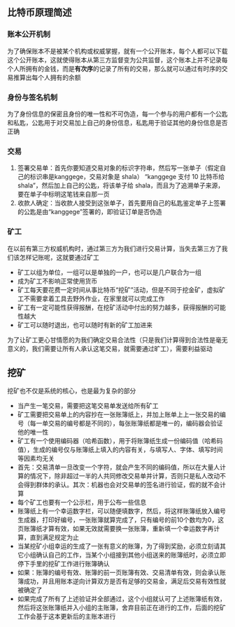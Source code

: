 ## 比特币原理简述

### 账本公开机制
为了确保账本不是被某个机构或权威掌握，就有一个公开账本，每个人都可以下载这个公开账本，这就使得账本从第三方监督变为公共监督，这个账本上并不记录每个人所拥有的金钱，而是**有次序**的记录了所有的交易，那么就可以通过有时序的交易推算出每个人拥有的余额

### 身份与签名机制
为了身份信息的保密且身份的唯一性和不可伪造，每一个参与的用户都有一个公匙和私匙，公匙用于对交易加上自己的身份信息，私匙用于验证其他的身份信息是否正确

### 交易
1. 签署交易单：首先你要知道交易对象的标识字符串，然后写一张单子（假定自己的标识串是kanggege，交易对象是 shala） “kanggege 支付 10 比特币给 shala”，然后加上自己的公匙，将该单子给 shala，而且为了追溯单子来源，要在单子中标明这笔钱来自那一页
2. 收款人确定：当收款人接受到这张单子，首先要用自己的私匙鉴定单子上签署的公匙是由“kanggege”签署的，即验证订单是否伪造

### 矿工
在以前有第三方权威机构时，通过第三方为我们进行交易计算，当失去第三方了我们该怎样记账呢，这就要通过矿工

- 矿工以组为单位，一组可以是单独的一户，也可以是几户联合为一组
- 成为矿工不影响正常使用货币
- 矿工每天要花费一定时间从事比特币“挖矿”活动，但是不同于挖金矿，虚拟矿工不需要拿着工具去野外作业，在家里就可以完成工作
- 矿工有一定可能性获得报酬，在挖矿活动中付出的努力越多，获得报酬的可能性越大
- 矿工可以随时退出，也可以随时有新的矿工加进来

为了让矿工更心甘情愿的为我们确定交易合法性（只是我们计算得到合法性是毫无意义的，我们需要让所有人承认这笔交易，就需要通过旷工），需要利益驱动

## 挖矿
挖矿也不仅是系统的核心，也是最为复杂的部分

- 当产生一笔交易，需要把这笔交易单发送给所有矿工
- 矿工需要把交易单上的内容抄在一张账簿纸上，并加上账单上上一张交易的编号（每一单交易的编号都是不同的），每张账簿纸都是唯一的，编码器会验证他的唯一性
- 矿工有一个使用编码器（哈希函数），用于将账簿纸生成一份编码值（哈希码值），生成的编号仅与账簿纸上填入的内容有关，与填写人、字体、填写时间等因素均无关
- 首先：交易清单一旦改变一个字符，就会产生不同的编码值，所以在大量人计算的情况下，除非超过一半的人共同修改交易单并计算，否则只是私人改动不会得到群体的承认。其次：机器也会对交易单的签名进行验证，假的就不会计算
- 每个矿工也要有一个公示栏，用于公布一些信息
- 账簿纸上有一个幸运数字栏，可以随便填数字，然后，将这样账簿纸放入编号生成器，打印好编号，一张账簿就算完成了，只有编号的前10个数均为0，这页账簿纸才算有效，如果无效就需要换一张账簿，重新填一个幸运数字再计算，直到满足规定为止
- 当某挖矿小组幸运的生成了一张有意义的账簿，为了得到奖励，必须立刻请其它小组确认自己的工作，当某个小组接到其他小组送来的账簿纸时，必须立即停下手里的挖矿工作进行账簿确认
- 如果：账簿的编号有效、账簿的前一页账簿有效、交易清单有效，则会承认账簿成功，并且用账本逆向计算双方是否有足够的交易金，满足后交易有效性就被确定了
- 如果完成了所有了上述验证并全部通过，这个小组就认可了上述账簿纸有效，然后将这张账簿纸并入小组的主账簿，舍弃目前正在进行的工作，后面的挖矿工作会基于这本更新后的主账本进行